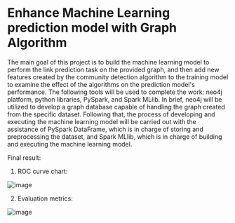 # Enhance Machine Learning prediction model with Graph Algorithm
The main goal of this project is to build the machine learning model to perform the link prediction task on the provided graph, and then add new features created by the community detection algorithm to the training model to examine the effect of the algorithms on the prediction model's performance. The following tools will be used to complete the work: neo4j platform, python libraries, PySpark, and Spark MLlib. In brief, neo4j will be utilized to develop a graph database capable of handling the graph created from the specific dataset. Following that, the process of developing and executing the machine learning model will be carried out with the assistance of PySpark DataFrame, which is in charge of storing and preprocessing the dataset, and Spark MLlib, which is in charge of building and executing the machine learning model.

Final result: 

1) ROC curve chart:
   
![image](https://github.com/kieuhuy/Enhance-Machine-Learning-prediction-model-with-Graph-Algorithm/assets/83636991/5a27778c-40b1-407f-9895-e8e190094b60)


2) Evaluation metrics:
   
![image](https://github.com/kieuhuy/Enhance-Machine-Learning-prediction-model-with-Graph-Algorithm/assets/83636991/678769d9-3ca1-468f-8ab8-260a8252e9e7)


